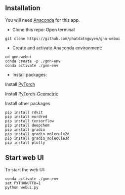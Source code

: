 ## Installation
You will need [Anaconda](https://www.anaconda.com/download) for this app.
- Clone this repo: Open terminal

```
git clone https://github.com/phatdatnguyen/gnn-webui
```

- Create and activate Anaconda environment:

```
cd gnn-webui
conda create -p ./gnn-env
conda activate ./gnn-env
```

- Install packages:

Install [PyTorch](https://pytorch.org/)

Install [PyTorch-Geometric](https://pytorch-geometric.readthedocs.io/en/latest/install/installation.html)

Install other packages

```
pip install rdkit
pip install mordred
pip install tensorflow
pip install deepchem
pip install gradio
pip install gradio_molecule2d
pip install gradio_molecule3d
pip install plotly
```

## Start web UI
To start the web UI:

```
conda activate ./gnn-env
set PYTHONUTF8=1
python webui.py
```